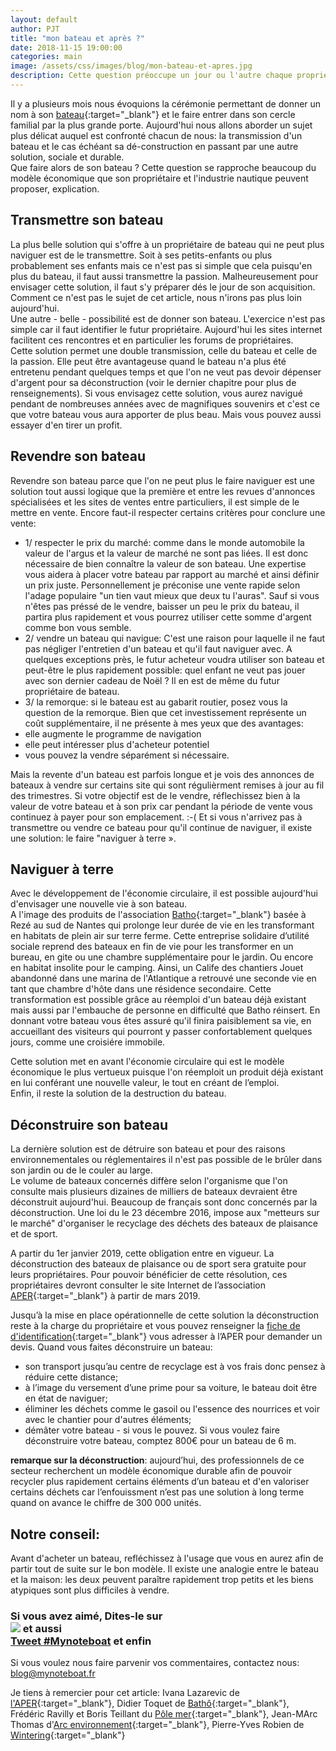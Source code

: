 ```yaml
---
layout: default
author: PJT
title: "mon bateau et après ?"
date: 2018-11-15 19:00:00
categories: main 
image: /assets/css/images/blog/mon-bateau-et-apres.jpg
description: Cette question préoccupe un jour ou l'autre chaque propriétaire de bateau.  Cette question possède que 4 réponses à l'image des modèles économiques que le propriétaire et l'industrie nautique peuvent mettre en avant.  Explication
---
```

Il y a plusieurs mois nous évoquions la cérémonie permettant de donner un nom à son [bateau](http://www.mynoteboat.fr//main/2018/06/21/re-nommer-un-bateau.html){:target="_blank"} et le faire entrer dans son cercle familial par la plus grande porte.  Aujourd'hui nous allons aborder un sujet plus délicat auquel est confronté chacun de nous: la transmission d'un bateau et le cas échéant sa dé-construction en passant par une autre solution, sociale et durable.  
Que faire alors de son bateau ? Cette question se rapproche beaucoup du modèle économique que son propriétaire et l'industrie nautique peuvent proposer, explication.
<!--break-->
## Transmettre son bateau
La plus belle solution qui s'offre à un propriétaire de bateau qui ne peut plus naviguer est de le transmettre.  Soit à ses petits-enfants ou plus probablement ses enfants mais ce n'est pas si simple que cela puisqu'en plus du bateau, il faut aussi transmettre la passion.  Malheureusement pour envisager cette solution, il faut s'y préparer dés le jour de son acquisition.  
Comment ce n'est pas le sujet de cet article, nous n'irons pas plus loin aujourd'hui.  
Une autre - belle - possibilité est de donner son bateau.  L'exercice n'est pas simple car il faut identifier le futur propriétaire.  Aujourd'hui les sites internet facilitent ces rencontres et en particulier les forums de propriétaires.  
Cette solution permet une double transmission, celle du bateau et celle de la passion. 
Elle peut être avantageuse quand le bateau n'a plus été entretenu pendant quelques temps et que l'on ne veut pas devoir dépenser d'argent pour sa déconstruction (voir le dernier chapitre pour plus de renseignements).
Si vous envisagez cette solution, vous aurez navigué pendant de nombreuses années avec de magnifiques souvenirs et c'est ce que votre bateau vous aura apporter de plus beau.  Mais vous pouvez aussi essayer d'en tirer un profit.

## Revendre son bateau
Revendre son bateau parce que l'on ne peut plus le faire naviguer est une solution tout aussi logique que la première et entre les revues d'annonces spécialisées et les sites de ventes entre particuliers, il est simple de le mettre en vente.  Encore faut-il respecter certains critères pour conclure une vente:
- 1/ respecter le prix du marché:  comme dans le monde automobile la valeur de l'argus et la valeur de marché ne sont pas liées.  Il est donc nécessaire de bien connaître la valeur de son bateau.  Une expertise vous aidera à placer votre bateau par rapport au marché et ainsi définir un prix juste.  Personnellement je préconise une vente rapide selon l'adage populaire "un tien vaut mieux que deux tu l'auras".  Sauf si vous n'êtes pas préssé de le vendre, baisser un peu le prix du bateau, il partira plus rapidement et vous pourrez utiliser cette somme d'argent comme bon vous semble.
- 2/ vendre un bateau qui navigue: C'est une raison pour laquelle il ne faut pas négliger l'entretien d'un bateau et qu'il faut naviguer avec.  A quelques exceptions près, le futur acheteur voudra utiliser son bateau et peut-être le plus rapidement possible:  quel enfant ne veut pas jouer avec son dernier cadeau de Noël ?  Il en est de même du futur propriétaire de bateau.
- 3/ la remorque: si le bateau est au gabarit routier, posez vous la question de la remorque. Bien que cet investissement représente un coût supplémentaire, il ne présente à mes yeux que des avantages:
- elle augmente le programme de navigation
- elle peut intéresser plus d'acheteur potentiel
- vous pouvez la vendre séparément si nécessaire.

Mais la revente d'un bateau est parfois longue et je vois des annonces de bateaux à vendre sur certains site qui sont régulièrment remises à jour au fil des trimestres.  Si votre objectif est de le vendre, réflechissez bien à la valeur de votre bateau et à son prix car pendant la période de vente vous continuez à payer pour son emplacement.  :-(
Et si vous n'arrivez pas à transmettre ou vendre ce bateau pour qu'il continue de naviguer, il existe une solution: le faire "naviguer à terre ».

## Naviguer à terre
Avec le développement de l'économie circulaire, il est possible aujourd'hui d'envisager une nouvelle vie à son bateau.  
A l'image des produits de l'association [Batho](https://www.batho.fr){:target="_blank"} basée à Rezé au sud de Nantes qui prolonge leur durée de vie en les transformant en habitats de plein air sur terre ferme.
Cette entreprise solidaire d’utilité sociale reprend des bateaux en fin de vie pour les transformer en un bureau, en gite ou une chambre supplémentaire pour le jardin. Ou encore en habitat insolite pour le camping.
Ainsi, un Calife des chantiers Jouet abandonné dans une marina de l'Atlantique a retrouvé une seconde vie en tant que chambre d'hôte dans une résidence secondaire.   Cette transformation est possible grâce au réemploi d'un bateau déjà existant mais aussi par l'embauche de personne en difficulté que  Batho réinsert. En donnant votre bateau vous êtes assuré qu'il finira paisiblement sa vie, en accueillant des visiteurs qui pourront y passer confortablement quelques jours, comme une croisiére immobile.

Cette solution met en avant l'économie circulaire qui est le modèle économique le plus vertueux puisque l'on réemploit un produit déjà existant en lui conférant une nouvelle valeur, le tout en créant de l’emploi.  
Enfin, il reste la solution de la destruction du bateau.

## Déconstruire son bateau
La dernière solution est de détruire son bateau et pour des raisons environnementales ou réglementaires il n'est pas possible de le brûler dans son jardin ou de le couler au large.  
Le volume de bateaux concernés diffère selon l'organisme que l'on consulte mais plusieurs dizaines de milliers de bateaux devraient être déconstruit aujourd'hui.  Beaucoup de français sont donc concernés par la déconstruction.  Une loi du le 23 décembre 2016, impose aux "metteurs sur le marché" d'organiser le recyclage des déchets des bateaux de plaisance et de sport.

A partir du 1er janvier 2019, cette obligation entre en vigueur. La déconstruction des bateaux de plaisance ou de sport sera gratuite pour leurs propriétaires.  Pour pouvoir bénéficier de cette résolution, ces propriétaires devront consulter le site Internet de l’association [APER](https://www.aper.asso.fr/recycler-son-bateau/){:target="_blank"} à partir de mars 2019. 

Jusqu’à la mise en place opérationnelle de cette solution la déconstruction reste à la charge du propriétaire et vous pouvez renseigner la [fiche de d'identification](https://www.aper.asso.fr/app/download/7355050876/fiche_identification_BPHU_09022016.pdf?t=1476372773){:target="_blank"} vous adresser à l’APER pour demander un devis.
Quand vous faites déconstruire un bateau: 
- son transport jusqu’au centre de recyclage est à vos frais donc pensez à réduire cette distance;
- à l’image du versement d’une prime pour sa voiture, le bateau doit être en état de naviguer;  
- éliminer les déchets comme le gasoil ou l'essence des nourrices et voir avec le chantier pour d'autres éléments;  
- démâter votre bateau - si vous le pouvez.
Si vous voulez faire déconstruire votre bateau, comptez 800€ pour un bateau de 6 m.

<strong>remarque sur la déconstruction</strong>: aujourd’hui, des professionnels de ce secteur recherchent un modèle économique durable afin de pouvoir recycler plus rapidement certains éléments d’un bateau et d'en valoriser certains déchets car l’enfouissment n’est pas une solution à long terme quand on avance le chiffre de 300 000 unités.

## Notre conseil:
Avant d'acheter un bateau, refléchissez à l'usage que vous en aurez afin de partir tout de suite sur le bon modèle.  Il existe une analogie entre le bateau et la maison: les deux peuvent paraître rapidement trop petits et les biens atypiques sont plus difficiles à vendre.

<h3> Si vous avez aimé, Dites-le sur <br> 
<a href="https://www.facebook.com/sharer/sharer.php?u=http://www.mynoteboat.fr//main/2018/11/15/mon-bateau-et-apres.html" target="_blank" ><img src="{{ site.url }}/assets/images/facebook_post.png"
           id="FB" class="socialicon"></a>
 et aussi <br>
<a href="https://twitter.com/intent/tweet?button_hashtag=Mynoteboat&ref_src=twsrc%5Etfw" class="twitter-hashtag-button" data-show-count="false">Tweet #Mynoteboat</a><script async src="https://platform.twitter.com/widgets.js" charset="utf-8"></script>
 et enfin <br>
<a><script src="//platform.linkedin.com/in.js" type="text/javascript"> lang: fr_FR</script>
<script type="IN/Share" data-url="www.mynoteboat.fr"></script></a></H3>

Si vous voulez nous faire parvenir vos commentaires, contactez nous: [blog@mynoteboat.fr](mailto:blog@mynoteboat.fr)

Je tiens à remercier pour cet article: Ivana Lazarevic de [l'APER](https://www.aper.asso.fr){:target="_blank"}, Didier Toquet de [Bathô](https://www.batho.fr){:target="_blank"}, Frédéric Ravilly et Boris Teillant du [Pôle mer](https://www.pole-mer-bretagne-atlantique.com/fr/){:target="_blank"}, Jean-MArc Thomas d'[Arc environnement](http://www.arc-environnement.com){:target="_blank"}, Pierre-Yves Robien de [Wintering](https://www.wintering.fr){:target="_blank"}
